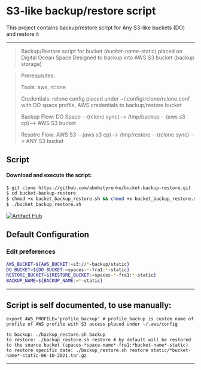 # S3-like backup/restore script

This project contains backup/restore script for Any S3-like buckets (DO) and restore it

---
> Backup/Restore script for bucket (*bucket-name*-static) placed on Digital Ocean Space
> Designed to backup into AWS S3 bucket (backup storage)

>
> Prerequisites:
>
> Tools: aws, rclone
>
> Credentials: rclone config placed under ~/.config/rclone/rclone.conf with DO space profile, AWS credentials to backup/restore bucket
>
>
> Backup Flow: DO Space --(rclone sync)--> /tmp/backup --(aws s3 cp)--> AWS S3 bucket
>
> Resotre Flow: AWS S3 --(aws s3 cp)--> /tmp/restore --(rclone sync)--> ANY S3 bucket
>

## Script


#### Download and execute the script:

```bash
$ git clone https://github.com/abohatyrenko/bucket-backup-restore.git
$ cd bucket-backup-restore
$ chmod +x bucket_backup_restore.sh && chmod +x bucket_backup_restore.sh
$ ./bucket_backup_restore.sh
```
[![Artifact Hub](https://img.shields.io/endpoint?url=https://artifacthub.io/badge/repository/bucket-backup-restore)](https://artifacthub.io/packages/search?repo=bucket-backup-restore)

## Default Configuration

### Edit preferences

```bash
AWS_BUCKET=${AWS_BUCKET:=s3://*-backup/static}
DO_BUCKET=${DO_BUCKET:=spaces-*-fra1:*-static}
RESTORE_BUCKET=${RESTORE_BUCKET:=spaces-*-fra1:*-static}
BACKUP_NAME=${BACKUP_NAME:=*-static}
```

---
## Script is self documented, to use manually:

```shell
export AWS_PROFILE='profile_backup' # profile_backup is custom name of profile of AWS profile with S3 access placed under ~/.aws/config

to backup: ./backup_restore.sh backup
to restore: ./backup_restore.sh restore # by default will be restored to the source bucket (spaces-*space-name*-fra1:*bucket-name*-static)
to restore specific date: ./backup_restore.sh restore static/*bucket-name*-static-06-10-2021.tar.gz
```
---

